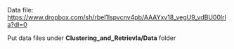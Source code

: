 Data file: https://www.dropbox.com/sh/rbel1lspvcnv4pb/AAAYxv18_vegU9_vdBU00lrIa?dl=0

Put data files under **Clustering_and_Retrievla/Data** folder
